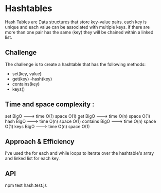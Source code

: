 # Hashtables
Hash Tables are Data structures that store key-value pairs.
each key is unique and each value can be associated with multiple keys.
if there are more than one pair has the same (key) they will be chained within a linked list.
## Challenge
The challenge is to create a hashtable that has the following methods:
- set(key, value)
- get(key)
-hash(key)
- contains(key)
- keys()

## Time and space complexity :
set BigO ---> time O(1) space O(1)
get BigO ---> time O(n) space O(1)
hash BigO ---> time O(n) space O(1)
contains BigO ---> time O(n) space O(1)
keys BigO ---> time O(n) space O(1)


## Approach & Efficiency
i've used the for each and while loops to iterate over the hashtable's array and linked list for each key.

## API
npm test hash.test.js